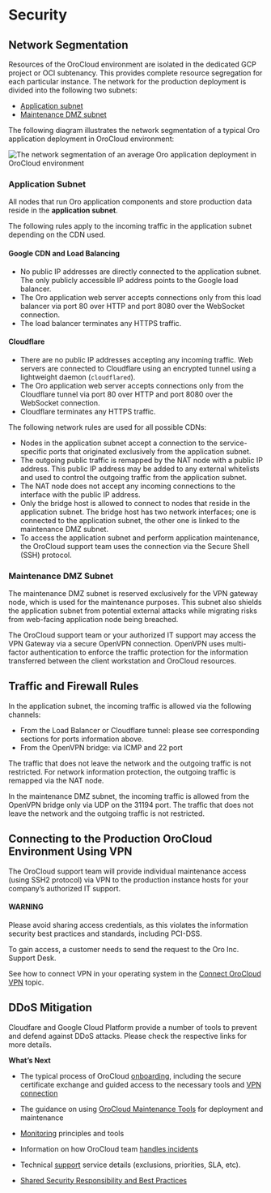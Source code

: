 <!-- meta: description = Guidance on security settings options, network segmentation, traffic and firewall rules, and DDoS protection for the OroCloud administrators -->

<a id="cloud-security"></a>

# Security

## Network Segmentation

Resources of the OroCloud environment are isolated in the dedicated GCP project or OCI subtenancy. This provides complete resource segregation for each particular instance. The network for the production deployment is divided into the following two subnets:

* [Application subnet]()
* [Maintenance DMZ subnet]()

The following diagram illustrates the network segmentation of a typical Oro application deployment in OroCloud environment:

![The network segmentation of an average Oro application deployment in OroCloud environment](cloud/img/production_network_highlevel_public_diagram.png)

<a id="cloud-security-application-subnet"></a>

### Application Subnet

All nodes that run Oro application components and store production data reside in the **application subnet**.

The following rules apply to the incoming traffic in the application subnet depending on the CDN used.

#### Google CDN and Load Balancing

* No public IP addresses are directly connected to the application subnet. The only publicly accessible IP address points to the Google load balancer.
* The Oro application web server accepts connections only from this load balancer via port 80 over HTTP and port 8080 over the WebSocket connection.
* The load balancer terminates any HTTPS traffic.

#### Cloudflare

* There are no public IP addresses accepting any incoming traffic. Web servers are connected to Cloudflare using an encrypted tunnel using a lightweight daemon (`cloudflared`).
* The Oro application web server accepts connections only from the Cloudflare tunnel via port 80 over HTTP and port 8080 over the WebSocket connection.
* Cloudflare terminates any HTTPS traffic.

The following network rules are used for all possible CDNs:

* Nodes in the application subnet accept a connection to the service-specific ports that originated exclusively from the application subnet.
* The outgoing public traffic is remapped by the NAT node with a public IP address. This public IP address may be added to any external whitelists and used to control the outgoing traffic from the application subnet.
* The NAT node does not accept any incoming connections to the interface with the public IP address.
* Only the bridge host is allowed to connect to nodes that reside in the application subnet. The bridge host has two network interfaces; one is connected to the application subnet, the other one is linked to the maintenance DMZ subnet.
* To access the application subnet and perform application maintenance, the OroCloud support team uses the connection via the Secure Shell (SSH) protocol.

### Maintenance DMZ Subnet

The maintenance DMZ subnet is reserved exclusively for the VPN gateway node, which is used for the maintenance purposes. This subnet also shields the application subnet from potential external attacks while migrating risks from web-facing application node being breached.

The OroCloud support team or your authorized IT support may access the VPN Gateway via a secure OpenVPN connection. OpenVPN uses multi-factor authentication to enforce the traffic protection for the information transferred between the client workstation and OroCloud resources.

## Traffic and Firewall Rules

In the application subnet, the incoming traffic is allowed via the following channels:

* From the Load Balancer or Cloudflare tunnel: please see corresponding sections for ports information above.
* From the OpenVPN bridge: via ICMP and 22 port

The traffic that does not leave the network and the outgoing traffic is not restricted. For network information protection, the outgoing traffic is remapped via the NAT node.

In the maintenance DMZ subnet, the incoming traffic is allowed from the OpenVPN bridge only via UDP on the 31194 port. The traffic that does not leave the network and the outgoing traffic is not restricted.

## Connecting to the Production OroCloud Environment Using VPN

The OroCloud support team will provide individual maintenance access (using SSH2 protocol) via VPN to the production instance hosts for your company’s authorized IT support.

#### WARNING
Please avoid sharing access credentials, as this violates the information security best practices and standards, including PCI-DSS.

To gain access, a customer needs to send the request to  the Oro Inc. Support Desk.

See how to connect VPN in your operating system in the [Connect OroCloud VPN](../connect-vpn.md#cloud-connect-vpn) topic.

## DDoS Mitigation

Cloudfare and Google Cloud Platform provide a number of tools to prevent and defend against DDoS attacks.
Please check the respective links for more details.

**What’s Next**

* The typical process of OroCloud [onboarding](../onboarding/index.md#cloud-onboarding), including the secure certificate exchange and guided access to the necessary tools and [VPN connection](../connect-vpn.md#cloud-connect-vpn)
* The guidance on using [OroCloud Maintenance Tools](../maintenance/index.md#cloud-maintenance) for deployment and maintenance
* [Monitoring](../monitoring.md#cloud-monitoring) principles and tools
* Information on how OroCloud team [handles incidents](../monitoring.md#cloud-monitoring)
* Technical [support](../support.md#cloud-support) service details (exclusions, priorities, SLA, etc).

* [Shared Security Responsibility and Best Practices](best-practices.md)
